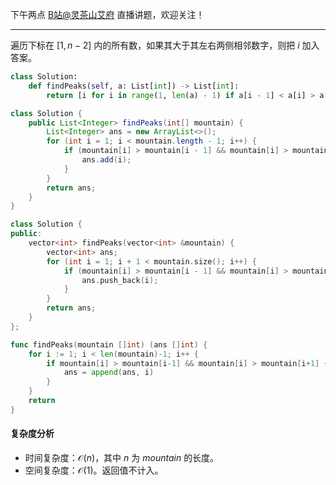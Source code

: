 下午两点 [B站@灵茶山艾府](https://space.bilibili.com/206214) 直播讲题，欢迎关注！

---

遍历下标在 $[1,n-2]$ 内的所有数，如果其大于其左右两侧相邻数字，则把 $i$ 加入答案。

```py [sol-Python3]
class Solution:
    def findPeaks(self, a: List[int]) -> List[int]:
        return [i for i in range(1, len(a) - 1) if a[i - 1] < a[i] > a[i + 1]]
```

```java [sol-Java]
class Solution {
    public List<Integer> findPeaks(int[] mountain) {
        List<Integer> ans = new ArrayList<>();
        for (int i = 1; i < mountain.length - 1; i++) {
            if (mountain[i] > mountain[i - 1] && mountain[i] > mountain[i + 1]) {
                ans.add(i);
            }
        }
        return ans;
    }
}
```

```cpp [sol-C++]
class Solution {
public:
    vector<int> findPeaks(vector<int> &mountain) {
        vector<int> ans;
        for (int i = 1; i + 1 < mountain.size(); i++) {
            if (mountain[i] > mountain[i - 1] && mountain[i] > mountain[i + 1]) {
                ans.push_back(i);
            }
        }
        return ans;
    }
};
```

```go [sol-Go]
func findPeaks(mountain []int) (ans []int) {
	for i := 1; i < len(mountain)-1; i++ {
		if mountain[i] > mountain[i-1] && mountain[i] > mountain[i+1] {
			ans = append(ans, i)
		}
	}
	return
}
```

#### 复杂度分析

- 时间复杂度：$\mathcal{O}(n)$，其中 $n$ 为 $\textit{mountain}$ 的长度。
- 空间复杂度：$\mathcal{O}(1)$。返回值不计入。
